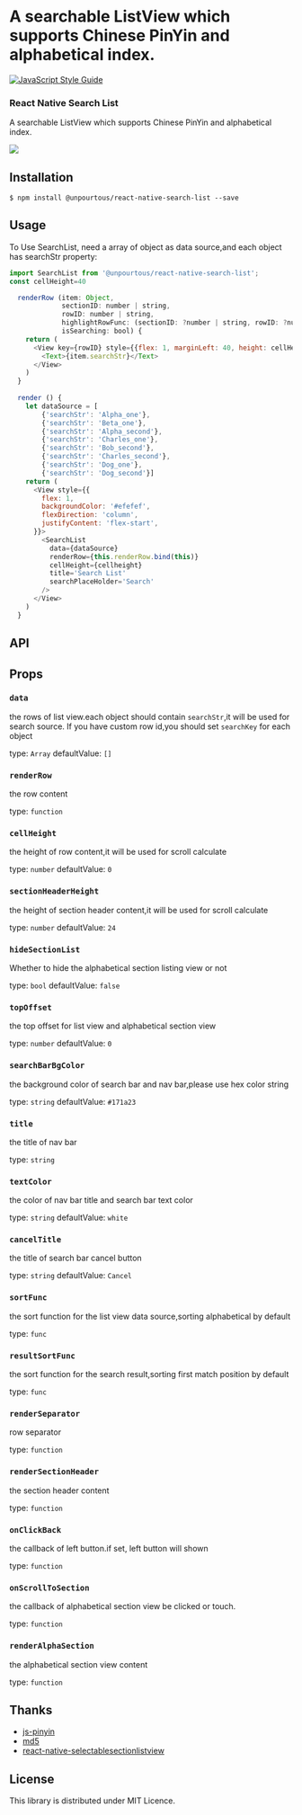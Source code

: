 # A searchable ListView which supports Chinese PinYin and alphabetical index.

[![JavaScript Style Guide](https://cdn.rawgit.com/feross/standard/master/badge.svg)](https://github.com/feross/standard)

### React Native Search List

A searchable ListView which supports Chinese PinYin and alphabetical index.

<img src='https://github.com/UnPourTous/react-native-search-list/blob/master/screenshots/react-native-search-list-demo.gif?raw=true' />

## Installation

`$ npm install @unpourtous/react-native-search-list --save`

## Usage

To Use SearchList, need a array of object as data source,and each object has searchStr property:

```js
import SearchList from '@unpourtous/react-native-search-list';
const cellHeight=40

  renderRow (item: Object,
             sectionID: number | string,
             rowID: number | string,
             highlightRowFunc: (sectionID: ?number | string, rowID: ?number | string) => void,
             isSearching: bool) {
    return (
      <View key={rowID} style={{flex: 1, marginLeft: 40, height: cellHeight, justifyContent: 'center'}}>
        <Text>{item.searchStr}</Text>
      </View>
    )
  }
  
  render () {
    let dataSource = [
        {'searchStr': 'Alpha_one'},
        {'searchStr': 'Beta_one'},
        {'searchStr': 'Alpha_second'},
        {'searchStr': 'Charles_one'},
        {'searchStr': 'Bob_second'},
        {'searchStr': 'Charles_second'},
        {'searchStr': 'Dog_one'},
        {'searchStr': 'Dog_second'}]
    return (
      <View style={{
        flex: 1,
        backgroundColor: '#efefef',
        flexDirection: 'column',
        justifyContent: 'flex-start',
      }}>
        <SearchList
          data={dataSource}
          renderRow={this.renderRow.bind(this)}
          cellHeight={cellheight}
          title='Search List'
          searchPlaceHolder='Search'
        />
      </View>
    )
  }
```
## API

Props
-----

### `data`
the rows of list view.each object should contain `searchStr`,it will be used for search source.
If you have custom row id,you should set `searchKey` for each object

type: `Array`
defaultValue: `[]`

### `renderRow`
the row content

type: `function`

### `cellHeight`
the height of row content,it will be used for scroll calculate

type: `number`
defaultValue: `0`

### `sectionHeaderHeight`
the height of section header content,it will be used for scroll calculate

type: `number`
defaultValue: `24`

### `hideSectionList`
Whether to hide the alphabetical section listing view or not 

type: `bool`
defaultValue: `false`

### `topOffset`
the top offset for list view and alphabetical section view

type: `number`
defaultValue: `0`

### `searchBarBgColor`
the background color of search bar and nav bar,please use hex color string

type: `string`
defaultValue: `#171a23`

### `title`
the title of nav bar

type: `string`

### `textColor`
the color of nav bar title and search bar text color

type: `string`
defaultValue: `white`

### `cancelTitle`
the title of search bar cancel button

type: `string`
defaultValue: `Cancel`

### `sortFunc`
the sort function for the list view data source,sorting alphabetical by default 

type: `func`

### `resultSortFunc`
the sort function for the search result,sorting first match position by default 

type: `func`

### `renderSeparator`
row separator

type: `function`

### `renderSectionHeader`
the section header content

type: `function`

### `onClickBack`
the callback of left button.if set, left button will shown 

type: `function`

### `onScrollToSection`
the callback of alphabetical section view be clicked or touch.

type: `function`

### `renderAlphaSection`
the alphabetical section view content

type: `function`


## Thanks
* [js-pinyin](https://github.com/waterchestnut/pinyin)
* [md5](https://github.com/pvorb/node-md5)
* [react-native-selectablesectionlistview](https://github.com/johanneslumpe/react-native-selectablesectionlistview)

## License
This library is distributed under MIT Licence.
